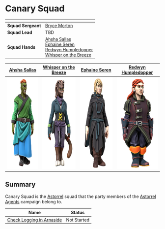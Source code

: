 # Canary Squad

| []() | |
| --- | --- |
| **Squad Sergeant** | [Bryce Morton](../../../../../people/bryce-morton.md) |
| **Squad Lead** | TBD |
| **Squad Hands** | [Ahsha Sallas](../../../../../people/ahsha-sallas.md)<br />[Ephaine Seren](../../../../../people/ephaine-seren.md)<br />[Redwyn Humpledopper](../../../../../people/redywn-humpledopper.md)<br />[Whisper on the Breeze](../../../../../people/whisper-on-the-breeze.md) |

| [Ahsha Sallas](../../../../../people/ahsha-sallas.md) | [Whisper on the Breeze](../../../../../people/whisper-on-the-breeze.md) | [Ephaine Seren](../../../../../people/ephaine-seren.md) | [Redwyn Humpledopper](../../../../../people/redywn-humpledopper.md) |
|:---:|:---:|:---:|:---:|
| <img src="../../../../../../images/people/ahsha-sallas.png" height="300" /> | <img src="../../../../../../images/people/whisper-on-the-breeze.png" height="300" /> | <img src="../../../../../../images/people/ephaine-seren.png" height="300" /> | <img src="../../../../../../images/people/redwyn-humpledopper.png" height="300" /> |

## Summary

Canary Squad is the [Astorrel](../astorrel.md) squad that the party members of the [Astorrel Agents](../../../../../../campaigns/astorrel-agents/astorrel-agents.md) campaign belong to.

| Name | Status |
| --- | --- |
| [Check Logging in Arnaside](../../../../../../campaigns/astorrel-agents/storylines/check-logging-in-arnaside.md) | Not Started |
